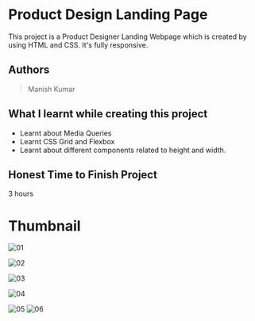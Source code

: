 
# Product Design Landing Page

This project is a Product Designer Landing Webpage which is created by using HTML and CSS. It's fully responsive.





## Authors

 >Manish Kumar


## What I learnt while creating this project

- Learnt about Media Queries
- Learnt CSS Grid and Flexbox
- Learnt about different components related to height and width.



## Honest Time to Finish Project

3 hours


# Thumbnail

![01](https://user-images.githubusercontent.com/102028645/185676318-2d6b52ad-c346-4264-88a8-b7fa4b2f7d3b.jpg)

![02](https://user-images.githubusercontent.com/102028645/185676334-913091bc-f259-433e-b437-4a2ae7809090.jpg)

![03](https://user-images.githubusercontent.com/102028645/185676362-f41cd109-88b3-4f54-ae2c-617c600e06bc.jpg)

![04](https://user-images.githubusercontent.com/102028645/185676383-df65e877-b8a4-469b-84e3-650aa39e0a1f.jpg)

![05](https://user-images.githubusercontent.com/102028645/185676412-9f1aa5a5-c9f8-4ffc-bdd0-0a9ef9ed8639.jpg)
![06](https://user-images.githubusercontent.com/102028645/185676439-2364a7c6-4f59-40b3-80cf-0f5b3f64e079.jpg)
